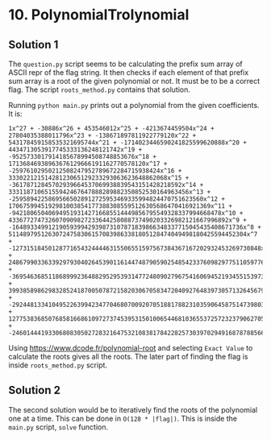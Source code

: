 # 10. PolynomialTrolynomial

## Solution 1

The `question.py` script seems to be calculating the prefix sum array of ASCII repr of the flag string. It then checks if each element of that prefix sum array is a root of the given polynomial or not. It must be to be a correct flag. The script `roots_method.py` contains that solution.

Running `python main.py` prints out a polynomial from the given coefficients. It is:

```
1x^27 + -30886x^26 + 453546012x^25 + -4213674459504x^24 + 27804035388011796x^23 + -138671897811922779120x^22 + 543178459158535321695744x^21 + -1714023446590241825599620888x^20 + 4434713053917745333136248121742x^19 + -9525733017914185678994508748853676x^18 + 17136846938963676129666191162770578120x^17 + -25976102950212508247952789672284715938424x^16 + 33302212151428123065129233293063623648862068x^15 + -36178712845702939664537069938839543151428218592x^14 + 33311871065155942467647888289882350852530164963456x^13 + -25958942258695665028912725953469335994824470751623560x^12 + 17067599451929810038541773883085595126305686470416921369x^11 + -9421806504069495193142716685514449856795549328337994668478x^10 + 4336772747326070909827233644258088737490203326982121667996892x^9 + -1648933499121905939942939873107871839866348337715045435408671736x^8 + 511489795126307247583061570839863381805128474049498180425594452304x^7 + -127315184501287716543244446315506551597567384367167202932453269730848x^6 + 24867990336339297930402645390116144748790590254854233760982977511059776x^5 + -3695463685118689992364882952953931477248090279675416069452193455153973888x^4 + 399385898629832852418700507872158203067058347204092764839730571326456798720x^3 + -29244813341049522639942347704680700920705188178823103590645875147398038886400x^2 + 1277538368507685816686109727374539531501006544681036553725723237906270563328000x^1 + -24601444193306808305027283216475321083817842282573039702949168787885669498880000x^0
```

Using <https://www.dcode.fr/polynomial-root> and selecting `Exact Value` to calculate the roots gives all the roots. The later part of finding the flag is inside `roots_method.py` script.

## Solution 2

The second solution would be to iteratively find the roots of the polynomial one at a time. This can be done in `O(128 * |flag|)`. This is inside the `main.py` script, `solve` function.
